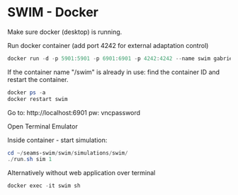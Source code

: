 # SWIM - Docker

Make sure docker (desktop) is running.

Run docker container (add port 4242 for external adaptation control)

```powershell
docker run -d -p 5901:5901 -p 6901:6901 -p 4242:4242 --name swim gabrielmoreno/swim
```

If the container name "/swim" is already in use: find the container ID and restart the container.

```powershell
docker ps -a
docker restart swim
```

Go to:
http://localhost:6901
pw: vncpassword

Open Terminal Emulator

Inside container - start simulation:
```powershell
cd ~/seams-swim/swim/simulations/swim/
./run.sh sim 1
```

Alternatively without web application over terminal
```powershell
docker exec -it swim sh
```